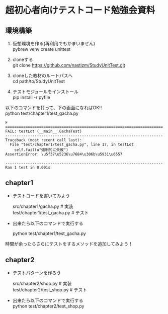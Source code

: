 超初心者向けテストコード勉強会資料
======================


環境構築
------
1. 仮想環境を作る(再利用でもかまいません)  
	pybrew venv create unittest  

2. cloneする  
	git clone https://github.com/nastizm/StudyUnitTest.git

3. cloneした教材のルートパスへ  
	cd path/to/StudyUnitTest

4. テストモジュールをインストール  
	pip install -r pyfile

以下のコマンドを打って、下の画面になればOK!!  
	python test/chapter1/test_gacha.py

	F  
	======================================================================  
	FAIL: testLot (__main__.GachaTest)  
	----------------------------------------------------------------------  
	Traceback (most recent call last):  
	  File "test/chapter1/test_gacha.py", line 17, in testLot  
	    self.fail(u"強制的に失敗")  
	AssertionError: \u5f37\u5236\u7684\u306b\u5931\u6557  
	  
	----------------------------------------------------------------------  
	Ran 1 test in 0.001s  
  


chapter1
--------
* テストコードを書いてみよう  

	src/chapter1/gacha.py # 実装  
	test/chapter1/test_gacha.py # テスト  

* 出来たら以下のコマンドで実行する 

	python test/chapter1/test_gacha.py  
  
時間が余ったらさらにテストをするメソッドを追加してみよう！    
  

chapter2
--------
* テストパターンを作ろう  

	src/chapter2/shop.py # 実装  
	test/chapter2/test_shop.py # テスト  

* 出来たら以下のコマンドで実行する  
	python test/chapter2/test_shop.py  
